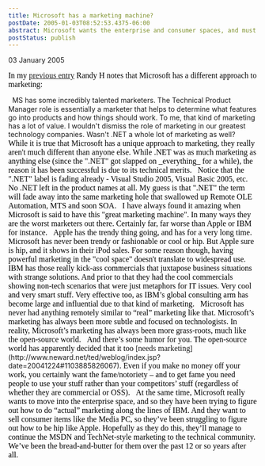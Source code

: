 ```yaml
---
title: Microsoft has a marketing machine?
postDate: 2005-01-03T08:52:53.4375-06:00
abstract: Microsoft wants the enterprise and consumer spaces, and must change its marketing to do it. Hopefully they won't forget us technical folks that got them where they are today...
postStatus: publish
---
```

03 January 2005

<font face="Times New Roman" color="#000000" size="3">In my </font>[<font face="Times New Roman" size="3">previous entry</font>](/WeBlog/PermaLink.aspx?guid=97137ecc-0999-43e2-b835-537f7368a9f2)<font face="Times New Roman" color="#000000" size="3"> Randy H notes that Microsoft has a different approach to marketing:</font>

<?xml:namespace prefix = o ns = "urn:schemas-microsoft-com:office:office" /><o:p><font face="Times New Roman" color="#000000" size="3">&nbsp;</font></o:p>

MS has some incredibly talented marketers. The Technical Product Manager role is essentially a marketer that helps to determine what features go into products and how things should work. To me, that kind of marketing has a lot of value. I wouldn't dismiss the role of marketing in our greatest technology companies. Wasn't .NET a whole lot of marketing as well?

<o:p><font face="Times New Roman" color="#000000" size="3">&nbsp;</font></o:p>

<font size="3"><font color="#000000"><font face="Times New Roman">While it is true that Microsoft has a unique approach to marketing, they really aren't much different than anyone else. While .NET was as much marketing as anything else (since the ".NET" got slapped on _everything_ for a while), the reason it has been successful is due to its technical merits.<o:p></o:p></font></font></font>

<o:p><font face="Times New Roman" color="#000000" size="3">&nbsp;</font></o:p>

<font size="3"><font color="#000000"><font face="Times New Roman">Notice that the ".NET" label is fading already - Visual Studio 2005, Visual Basic 2005, etc. No .NET left in the product names at all. My guess is that ".NET" the term will fade away into the same marketing hole that swallowed up Remote OLE Automation, MTS and soon SOA.<o:p></o:p></font></font></font>

<o:p><font face="Times New Roman" color="#000000" size="3">&nbsp;</font></o:p>

<font size="3"><font color="#000000"><font face="Times New Roman">I have always found it amazing when Microsoft is said to have this "great marketing machine". In many ways they are the worst marketers out there. Certainly far, far worse than Apple or IBM for instance.<o:p></o:p></font></font></font>

<o:p><font face="Times New Roman" color="#000000" size="3">&nbsp;</font></o:p>

<font size="3"><font color="#000000"><font face="Times New Roman">Apple has the trendy thing going, and has for a very long time. Microsoft has never been trendy or fashionable or cool or hip. But Apple sure is hip, and it shows in their iPod sales. For some reason though, having powerful marketing in the "cool space" doesn't translate to widespread use.<o:p></o:p></font></font></font>

<o:p><font face="Times New Roman" color="#000000" size="3">&nbsp;</font></o:p>

<font face="Times New Roman" color="#000000" size="3">IBM has those really kick-ass commercials that juxtapose business situations with strange solutions. And prior to that they had the cool commercials showing non-tech scenarios that were just metaphors for IT issues. Very cool and very smart stuff. Very effective too, as IBM&#8217;s global consulting arm has become large and influential due to that kind of marketing.</font>

<o:p><font face="Times New Roman" color="#000000" size="3">&nbsp;</font></o:p>

<font face="Times New Roman" color="#000000" size="3">Microsoft has never had anything remotely similar to &#8220;real&#8221; marketing like that. Microsoft&#8217;s marketing has always been more subtle and focused on technologists. In reality, Microsoft&#8217;s marketing has always been more grass-roots, much like the open-source world.</font>

<o:p><font face="Times New Roman" color="#000000" size="3">&nbsp;</font></o:p>

<font face="Times New Roman" color="#000000" size="3">And there&#8217;s some humor for you. The open-source world has apparently decided that it too </font>[<font face="Times New Roman" size="3">needs marketing</font>](http://www.neward.net/ted/weblog/index.jsp?date=20041224#1103885826067)<font face="Times New Roman" color="#000000" size="3">. Even if you make no money off your work, you certainly want the fame/notoriety &#8211; and to get fame you need people to use your stuff rather than your competitors&#8217; stuff (regardless of whether they are commercial or <?xml:namespace prefix = st1 ns = "urn:schemas-microsoft-com:office:smarttags" /><st1:place w:st="on"><st1:city w:st="on">OSS</st1:city></st1:place>).</font>

<o:p><font face="Times New Roman" color="#000000" size="3">&nbsp;</font></o:p>

<font face="Times New Roman" color="#000000" size="3">At the same time, Microsoft really wants to move into the enterprise space, and so they have been trying to figure out how to do &#8220;actual&#8221; marketing along the lines of IBM. And they want to sell consumer items like the Media PC, so they&#8217;ve been struggling to figure out how to be hip like Apple. Hopefully as they do this, they&#8217;ll manage to continue the MSDN and TechNet-style marketing to the technical community. We&#8217;ve been the bread-and-butter for them over the past 12 or so years after all.</font>
